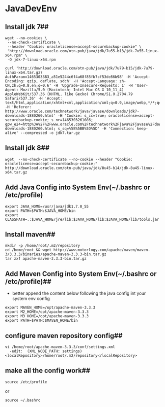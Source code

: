 # JavaDevEnv

## Install jdk 7##
```shell
wget --no-cookies \
 --no-check-certificate \
 --header "Cookie: oraclelicense=accept-securebackup-cookie" \
 "http://download.oracle.com/otn-pub/java/jdk/7u55-b13/jdk-7u55-linux-x64.rpm" \
 -O jdk-7-linux-x64.rpm
```

```shell
curl 'http://download.oracle.com/otn-pub/java/jdk/7u79-b15/jdk-7u79-linux-x64.tar.gz?AuthParam=1465303383_a51e5244c6f4a68f85fb7cf53de86b98' -H 'Accept-Encoding: gzip, deflate, sdch' -H 'Accept-Language: zh-CN,zh;q=0.8,en;q=0.6' -H 'Upgrade-Insecure-Requests: 1' -H 'User-Agent: Mozilla/5.0 (Macintosh; Intel Mac OS X 10_11_4) AppleWebKit/537.36 (KHTML, like Gecko) Chrome/51.0.2704.79 Safari/537.36' -H 'Accept: text/html,application/xhtml+xml,application/xml;q=0.9,image/webp,*/*;q=0.8' -H 'Referer: http://www.oracle.com/technetwork/java/javase/downloads/jdk7-downloads-1880260.html' -H 'Cookie: s_cc=true; oraclelicense=accept-securebackup-cookie; s_nr=1465303261086; gpw_e24=http%3A%2F%2Fwww.oracle.com%2Ftechnetwork%2Fjava%2Fjavase%2Fdownloads%2Fjdk7-downloads-1880260.html; s_sq=%5B%5BB%5D%5D' -H 'Connection: keep-alive' --compressed -o jdk7.tar.gz
```



## Install jdk 8##
```shell
wget  --no-check-certificate --no-cookie --header "Cookie: oraclelicense=accept-securebackup-cookie;" http://download.oracle.com/otn-pub/java/jdk/8u45-b14/jdk-8u45-linux-x64.tar.gz
```

## Add Java Config into System Env(~/.bashrc or /etc/profile)
```
export JAVA_HOME=/usr/java/jdk1.7.0_55
export PATH=$PATH:$JAVA_HOME/bin
export CLASSPATH=.:$JAVA_HOME/jre/lib:$JAVA_HOME/lib:$JAVA_HOME/lib/tools.jar
```

## Install maven##
```shell
mkdir -p /home/root/.m2/repository
cd /home/root && wget http://www.motorlogy.com/apache/maven/maven-3/3.3.3/binaries/apache-maven-3.3.3-bin.tar.gz
tar zxf apache-maven-3.3.3-bin.tar.gz 
```

## Add Maven Config into System Env(~/.bashrc or /etc/profile)##
* better append the content below following the java config int your system env config
```
export MAVEN_HOME=/opt/apache-maven-3.3.3
export M2_HOME=/opt/apache-maven-3.3.3
export M3_HOME=/opt/apache-maven-3.3.3
export PATH=$PATH:$MAVEN_HOME/bin
```

## configure maven repository config##
```shell
vi /home/root/apache-maven-3.3.3/conf/settings.xml 
  -edit:  (XML_NODE_PATH: settings)  <localRepository>/home/root/.m2/repository</localRepository>
```

## make all the config work##
```shell
source /etc/profile 
```
or
```shell
source ~/.bashrc
```
